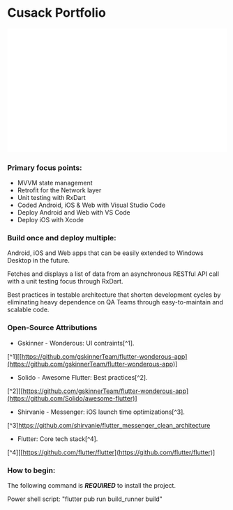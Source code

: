 # Cusack Portfolio

![Demo Animation](https://github.com/jmcusac/CuSoft-Flutter-Portfolio/blob/main/graphics/Flutter-Animation.gif?raw=true)
  
### Primary focus points:

* MVVM state management
* Retrofit for the Network layer
* Unit testing with RxDart
* Coded Android, iOS & Web with Visual Studio Code
* Deploy Android and Web with VS Code 
* Deploy iOS with Xcode
  
### Build once and deploy multiple:

Android, iOS and Web apps that can be easily extended to Windows Desktop in the future.

Fetches and displays a list of data from an asynchronous RESTful API call with a unit testing focus through RxDart.

Best practices in testable architecture that shorten development cycles by eliminating heavy dependence on QA Teams through easy-to-maintain and scalable code.

### Open-Source Attributions

* Gskinner - Wonderous: UI contraints[^1].
  
[^1][[https://github.com/gskinnerTeam/flutter-wonderous-app](https://github.com/gskinnerTeam/flutter-wonderous-app)]

* Solido - Awesome Flutter: Best practices[^2].
  
[^2][[https://github.com/gskinnerTeam/flutter-wonderous-app](https://github.com/Solido/awesome-flutter)]

* Shirvanie - Messenger: iOS launch time optimizations[^3].
  
[^3]https://github.com/shirvanie/flutter_messenger_clean_architecture
  
* Flutter: Core tech stack[^4].
  
[^4][[https://github.com/flutter/flutter](https://github.com/flutter/flutter)]

### How to begin:

The following command is **_REQUIRED_** to install the project.

Power shell script: "flutter pub run build_runner build"

